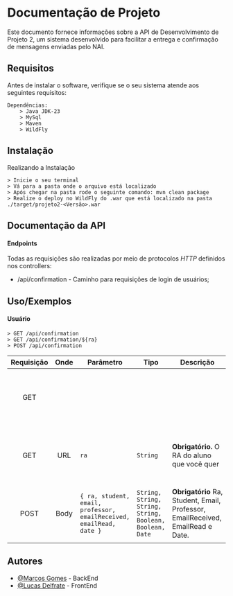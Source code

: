 # Documentação de Projeto

Este documento fornece informações sobre a API de Desenvolvimento de Projeto 2, um sistema desenvolvido para facilitar a entrega e confirmação de mensagens enviadas pelo NAI.

## Requisitos

Antes de instalar o software, verifique se o seu sistema atende aos seguintes requisitos:

```
Dependências:
    > Java JDK-23
    > MySql
    > Maven
    > WildFly
```

## Instalação

Realizando a Instalação

```
> Inicie o seu terminal
> Vá para a pasta onde o arquivo está localizado
> Após chegar na pasta rode o seguinte comando: mvn clean package
> Realize o deploy no WildFly do .war que está localizado na pasta ./target/projeto2-<Versão>.war

```

## Documentação da API

#### Endpoints

Todas as requisições são realizadas por meio de protocolos *HTTP* definidos nos controllers:

* /api/confirmation - Caminho para requisições de login de usuários;

## Uso/Exemplos

#### Usuário

```http
> GET /api/confirmation
> GET /api/confirmation/${ra}
> POST /api/confirmation
```

| Requisição | Onde | Parâmetro                                                            | Tipo                                                       | Descrição                                                                              | **Retorno**                                                               | Tipo                                                                |
| :----------: | :--: | --------------------------------------------------------------------- | ---------------------------------------------------------- | ---------------------------------------------------------------------------------------- | ------------------------------------------------------------------------------- | ------------------------------------------------------------------- |
|     GET     |      |                                                                       |                                                            |                                                                                          | `List<{ id, ra, student, email, professor, emailReceived, EmailRead, date }>` | `Integer, String, String, String, String, Boolean, Boolean, Date` |
|     GET     | URL | `ra`                                                                | `String`                                                 | **Obrigatório.** O RA do aluno que você quer                                    | `List<{ id, ra, student, email, professor, emailReceived, EmailRead, date }>` | `Integer, String, String, String, String, Boolean, Boolean, Date` |
|     POST     | Body | `{ ra, student, email, professor, emailReceived, emailRead, date }` | `String, String, String, String, Boolean, Boolean, Date` | **Obrigatório** Ra, Student, Email, Professor, EmailReceived, EmailRead e Date. | `{ id, ra, student, email, professor, emailReceived, EmailRead, date }`       | `Integer, String, String, String, String, Boolean, Boolean, Date` |

## Autores

- [@Marcos Gomes](https://github.com/marcos221-Br) - BackEnd
- [@Lucas Delfrate](https://github.com/LucasDelfrate) - FrontEnd
